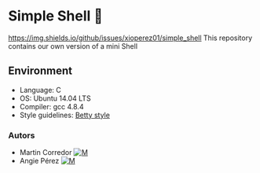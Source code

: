 # Simple Shell :shell: #
https://img.shields.io/github/issues/xioperez01/simple_shell
This repository contains our own version of a mini Shell
## Environment ##
* Language: C
* OS: Ubuntu 14.04 LTS
* Compiler: gcc 4.8.4
* Style guidelines: [Betty style](https://github.com/holbertonschool/Betty/wiki)
### Autors ##
* Martin Corredor [![M](https://upload.wikimedia.org/wikipedia/fr/thumb/c/c8/Twitter_Bird.svg/30px-Twitter_Bird.svg.png)](https://twitter.com/Richi_Corredor)
* Angie Pérez [![M](https://upload.wikimedia.org/wikipedia/fr/thumb/c/c8/Twitter_Bird.svg/30px-Twitter_Bird.svg.png)](https://twitter.com/xiommyperez)
